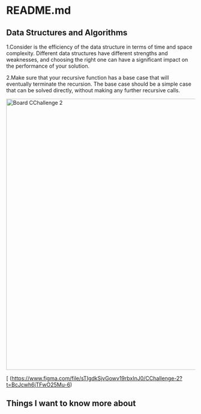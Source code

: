 # README.md

## Data Structures and Algorithms

1.Consider is the efficiency of the data structure in terms of time and space complexity. Different data structures have different strengths and weaknesses, and choosing the right one can have a significant impact on the performance of your solution.

2.Make sure that your recursive function has a base case that will eventually terminate the recursion. The base case should be a simple case that can be solved directly, without making any further recursive calls.

<img width="724" alt="Board CChallenge 2" src="https://user-images.githubusercontent.com/118240863/227000286-7f651201-f7e4-4a14-a0ed-6c47b745d840.png">

[
(https://www.figma.com/file/sTIgdkSjvGowv19rbxInJ0/CChallenge-2?t=BcJcwh6jTFwO25Mu-6)

## Things I want to know more about
